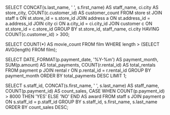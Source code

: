 SELECT 
    CONCAT(s.last_name, ' ', s.first_name) AS staff_name,
    ci.city AS store_city,
    COUNT(c.customer_id) AS customer_count
FROM store st
JOIN staff s ON st.store_id = s.store_id
JOIN address a ON st.address_id = a.address_id
JOIN city ci ON a.city_id = ci.city_id
JOIN customer c ON st.store_id = c.store_id
GROUP BY st.store_id, staff_name, ci.city
HAVING COUNT(c.customer_id) > 300;

SELECT COUNT(*) AS movie_count
FROM film
WHERE length > (SELECT AVG(length) FROM film);

SELECT 
    DATE_FORMAT(p.payment_date, '%Y-%m') AS payment_month,
    SUM(p.amount) AS total_payments,
    COUNT(r.rental_id) AS total_rentals
FROM payment p
JOIN rental r ON p.rental_id = r.rental_id
GROUP BY payment_month
ORDER BY total_payments DESC
LIMIT 1;

SELECT 
    s.staff_id,
    CONCAT(s.first_name, ' ', s.last_name) AS staff_name,
    COUNT(p.payment_id) AS count_sales,
    CASE 
        WHEN COUNT(p.payment_id) > 8000 THEN 'YES' 
        ELSE 'NO' 
    END AS award
FROM staff s
JOIN payment p ON s.staff_id = p.staff_id
GROUP BY s.staff_id, s.first_name, s.last_name
ORDER BY count_sales DESC;  






